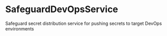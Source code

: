 # SafeguardDevOpsService
Safeguard secret distribution service for pushing secrets to target DevOps environments
